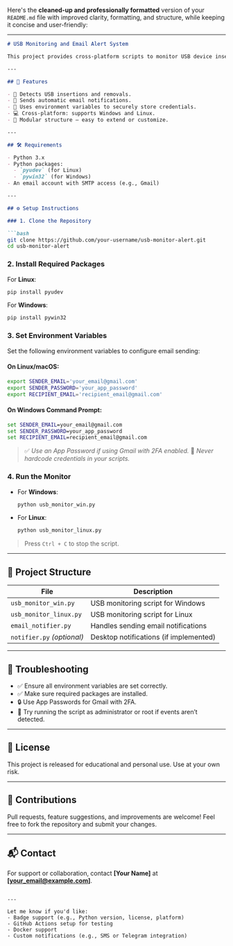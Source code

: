 Here's the **cleaned-up and professionally formatted** version of your `README.md` file with improved clarity, formatting, and structure, while keeping it concise and user-friendly:

---

````markdown
# USB Monitoring and Email Alert System

This project provides cross-platform scripts to monitor USB device insertions and removals on **Windows** and **Linux**. When a USB device is connected or disconnected, a desktop alert is displayed and an **email notification** is sent automatically.

---

## 🚀 Features

- 🔌 Detects USB insertions and removals.
- 📧 Sends automatic email notifications.
- 🔐 Uses environment variables to securely store credentials.
- 💻 Cross-platform: supports Windows and Linux.
- 🧩 Modular structure — easy to extend or customize.

---

## 🛠️ Requirements

- Python 3.x
- Python packages:
  - `pyudev` (for Linux)
  - `pywin32` (for Windows)
- An email account with SMTP access (e.g., Gmail)

---

## ⚙️ Setup Instructions

### 1. Clone the Repository

```bash
git clone https://github.com/your-username/usb-monitor-alert.git
cd usb-monitor-alert
````

### 2. Install Required Packages

For **Linux**:

```bash
pip install pyudev
```

For **Windows**:

```bash
pip install pywin32
```

### 3. Set Environment Variables

Set the following environment variables to configure email sending:

#### On **Linux/macOS**:

```bash
export SENDER_EMAIL='your_email@gmail.com'
export SENDER_PASSWORD='your_app_password'
export RECIPIENT_EMAIL='recipient_email@gmail.com'
```

#### On **Windows Command Prompt**:

```cmd
set SENDER_EMAIL=your_email@gmail.com
set SENDER_PASSWORD=your_app_password
set RECIPIENT_EMAIL=recipient_email@gmail.com
```

> ✅ *Use an App Password if using Gmail with 2FA enabled.*
> 🚫 *Never hardcode credentials in your scripts.*

### 4. Run the Monitor

* For **Windows**:

  ```bash
  python usb_monitor_win.py
  ```

* For **Linux**:

  ```bash
  python usb_monitor_linux.py
  ```

> Press `Ctrl + C` to stop the script.

---

## 📁 Project Structure

| File                       | Description                            |
| -------------------------- | -------------------------------------- |
| `usb_monitor_win.py`       | USB monitoring script for Windows      |
| `usb_monitor_linux.py`     | USB monitoring script for Linux        |
| `email_notifier.py`        | Handles sending email notifications    |
| `notifier.py` *(optional)* | Desktop notifications (if implemented) |

---

## 🧩 Troubleshooting

* ✅ Ensure all environment variables are set correctly.
* ✅ Make sure required packages are installed.
* 🔒 Use App Passwords for Gmail with 2FA.
* 🛑 Try running the script as administrator or root if events aren’t detected.

---

## 📜 License

This project is released for educational and personal use. Use at your own risk.

---

## 🤝 Contributions

Pull requests, feature suggestions, and improvements are welcome!
Feel free to fork the repository and submit your changes.

---

## 📬 Contact

For support or collaboration, contact **\[Your Name]** at **\[[your\_email@example.com](mailto:your_email@example.com)]**.

```

---

Let me know if you'd like:
- Badge support (e.g., Python version, license, platform)
- GitHub Actions setup for testing
- Docker support
- Custom notifications (e.g., SMS or Telegram integration)
```
